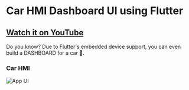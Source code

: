 # Car HMI Dashboard UI using Flutter

## [Watch it on YouTube](https://youtu.be/7ND8CzsYrXk)

Do you know? Due to Flutter's embedded device support, you can even build a DASHBOARD for a car 🚗.

### Car HMI

![App UI](/ui.png)

